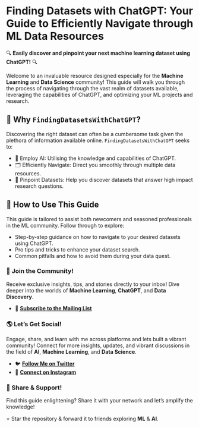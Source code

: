 # Finding Datasets with ChatGPT: Your Guide to Efficiently Navigate through ML Data Resources 

🔍 **Easily discover and pinpoint your next machine learning dataset using ChatGPT!** 🔍

Welcome to an invaluable resource designed especially for the **Machine Learning** and **Data Science** community! This guide will walk you through the process of navigating through the vast realm of datasets available, leveraging the capabilities of ChatGPT, and optimizing your ML projects and research.

## 🚀 Why `FindingDatasetsWithChatGPT`?

Discovering the right dataset can often be a cumbersome task given the plethora of information available online. `FindingDatasetsWithChatGPT` seeks to:

- 🧠 Employ AI: Utilising the knowledge and capabilities of ChatGPT.
- 🗂 Efficiently Navigate: Direct you smoothly through multiple data resources.
- 🎯 Pinpoint Datasets: Help you discover datasets that answer high impact research questions.
  
## 📘 How to Use This Guide

This guide is tailored to assist both newcomers and seasoned professionals in the ML community. Follow through to explore:

- Step-by-step guidance on how to navigate to your desired datasets using ChatGPT.
- Pro tips and tricks to enhance your dataset search.
- Common pitfalls and how to avoid them during your data quest.

### 👥 **Join the Community!**
Receive exclusive insights, tips, and stories directly to your inbox! Dive deeper into the worlds of **Machine Learning**, **ChatGPT**, and **Data Discovery**.
- 📧 [**Subscribe to the Mailing List**](https://forms.gle/dByJy4RBkWnML9f36)

### 🌎 **Let’s Get Social!**
Engage, share, and learn with me across platforms and lets built a vibrant community! Connect for more insights, updates, and vibrant discussions in the field of **AI**, **Machine Learning**, and **Data Science**.
- 🐦 [**Follow Me on Twitter**](https://twitter.com/h4lf__)
- 📸 [**Connect on Instagram**](https://instagram.com/jacob.h4lf)

### 🔄 Share & Support!
Find this guide enlightening? Share it with your network and let’s amplify the knowledge! 

⭐ Star the repository & forward it to friends exploring **ML** & **AI**.
  
